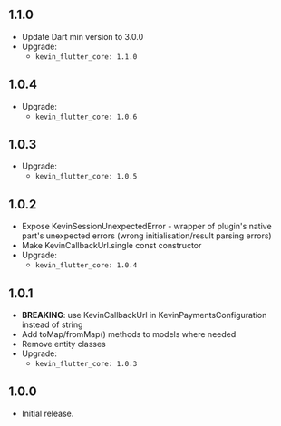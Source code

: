 ## 1.1.0

* Update Dart min version to 3.0.0
* Upgrade:
    - `kevin_flutter_core: 1.1.0`

## 1.0.4

* Upgrade:
    - `kevin_flutter_core: 1.0.6`

## 1.0.3

* Upgrade:
    - `kevin_flutter_core: 1.0.5`

## 1.0.2

* Expose KevinSessionUnexpectedError - wrapper of plugin's native part's unexpected errors (wrong
  initialisation/result parsing errors)
* Make KevinCallbackUrl.single const constructor
* Upgrade:
    - `kevin_flutter_core: 1.0.4`

## 1.0.1

* **BREAKING**: use KevinCallbackUrl in KevinPaymentsConfiguration instead of string
* Add toMap/fromMap() methods to models where needed
* Remove entity classes
* Upgrade:
    - `kevin_flutter_core: 1.0.3`

## 1.0.0

* Initial release.